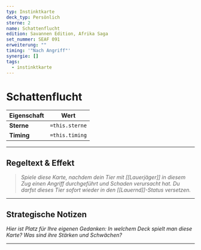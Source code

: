```yaml
---
typ: Instinktkarte
deck_typ: Persönlich
sterne: 2
name: Schattenflucht
edition: Savannen Edition, Afrika Saga
set_nummer: SEAF 091
erweiterung: ""
timing: '"Nach Angriff"'
synergie: []
tags:
  - instinktkarte
---
```


# Schattenflucht

| Eigenschaft | Wert |
|---|---|
| **Sterne** | `=this.sterne` |
| **Timing** | `=this.timing` |

---
## Regeltext & Effekt

> *Spiele diese Karte, nachdem dein Tier mit [[Lauerjäger]] in diesem Zug einen Angriff durchgeführt und Schaden verursacht hat. Du darfst dieses Tier sofort wieder in den [[Lauernd]]-Status versetzen.*

---
## Strategische Notizen

*Hier ist Platz für Ihre eigenen Gedanken: In welchem Deck spielt man diese Karte? Was sind ihre Stärken und Schwächen?*

---
